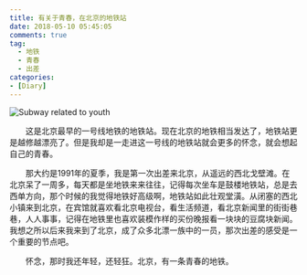 ```yaml
---
title: 有关于青春，在北京的地铁站
date: 2018-05-10 05:45:05
comments: true
tag: 
  - 地铁
  - 青春
  - 出差
categories:
- [Diary]
---
```


![Subway related to youth](http://oss.xknife.net/Subway_related_to_youth.jpg)

　　这是北京最早的一号线地铁的地铁站。现在北京的地铁相当发达了，地铁站更是越修越漂亮了。但是我却是一走进这一号线的地铁站就会更多的怀念，就会想起自己的青春。

　　那大约是1991年的夏季，我是第一次出差来北京，从遥远的西北戈壁滩。在北京呆了一周多，每天都是坐地铁来来往往，记得每次坐车是鼓楼地铁站，总是去西单方向，那个时候的我觉得地铁好高级啊，地铁站如此壮观堂潢。从闭塞的西北小镇来到北京，在宾馆就喜欢看北京电视台，看生活频道，看北京新闻里的街街巷巷，人人事事，记得在地铁里也喜欢装模作样的买份晚报看一块块的豆腐块新闻。我想之所以后来我来到了北京，成了众多北漂一族中的一员，那次出差的感受是一个重要的节点吧。

　　怀念，那时我还年轻，还轻狂。北京，有一条青春的地铁。